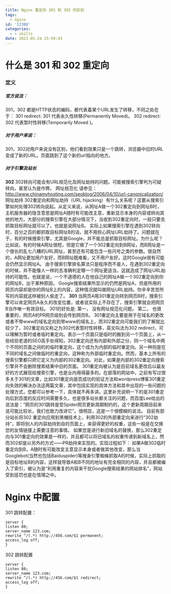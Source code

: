 ```yaml
---
title: Nginx 重定向 301 和 302 的区别
tags:
  - nginx
id: '12388'
categories:
  - - skills
date: 2021-05-24 15:59:43
---
```


# 什么是 301 和 302 重定向

### 定义

##### 官方说法：

301，302 都是HTTP状态的编码，都代表着某个URL发生了转移，不同之处在于： 301 redirect: 301 代表永久性转移(Permanently Moved)。 302 redirect: 302 代表暂时性转移(Temporarily Moved )。

##### 对于用户来说：

301，302对用户来说没有区别，他们看到效果只是一个跳转，浏览器中旧的URL变成了新的URL。页面跳到了这个新的url指向的地方。
<!--more-->
##### 对于引擎及站长

**302** 302转向可能会有URL规范化及网址劫持的问题。可能被搜索引擎判为可疑转向，甚至认为是作弊。 网址规范化 请参见：http://www.chinamyhosting.com/seoblog/2006/04/10/url-canonicalization/ 网址劫持 302重定向和网址劫持（URL hijacking）有什么关系呢？这要从搜索引擎如何处理302转向说起。从定义来说，从网址A做一个302重定向到网址B时，主机服务器的隐含意思是网址A随时有可能改主意，重新显示本身的内容或转向其他的地方。大部分的搜索引擎在大部分情况下，当收到302重定向时，一般只要去抓取目标网址就可以了，也就是说网址B。 实际上如果搜索引擎在遇到302转向时，百分之百的都抓取目标网址B的话，就不用担心网址URL劫持了。问题就在于，有的时候搜索引擎，尤其是Google，并不能总是抓取目标网址。为什么呢？比如说，有的时候A网址很短，但是它做了一个302重定向到B网址，而B网址是一个很长的乱七八糟的URL网址，甚至还有可能包含一些问号之类的参数。很自然的，A网址更加用户友好，而B网址既难看，又不用户友好。这时Google很有可能会仍然显示网址A。 由于搜索引擎排名算法只是程序而不是人，在遇到302重定向的时候，并不能像人一样的去准确判定哪一个网址更适当，这就造成了网址URL劫持的可能性。也就是说，一个不道德的人在他自己的网址A做一个302重定向到你的网址B，出于某种原因， Google搜索结果所显示的仍然是网址A，但是所用的网页内容却是你的网址B上的内容，这种情况就叫做网址URL劫持。你辛辛苦苦所写的内容就这样被别人偷走了。 **301** 当网页A用301重定向转到网页B时，搜索引擎可以肯定网页A永久的改变位置，或者说实际上不存在了，搜索引擎就会把网页B当作唯一有效目标。 301的好处是: 第一， 没有网址规范化问题。 第二， 也很重要的，网页A的PR网页级别会传到网页B。 301重定向主要是用于在域名的更改或者不带www的域名定向到带www的域名上，而302重定向可能我们的了解就比较少了，302重定向又称之为302代表暂时性转移，英文叫法为302 redirect，可以理解为暂时或者临时重定向。表示一个页面只是临时的搬到另一个页面上，从一些经验老道的SEO高手处得知，302重定向还有内部和外部之分，同一个域名中两个不同的页面之间的的临时重定向，这个成为为内部的临时重定向。另一种则是在不同的域名之间做临时的重定向，这种称为外部临时重定向。然而，基本上所有的搜索引擎都只把它定义为内部的302重定向。对此，如果是内部的302重定向搜索引擎并不会删除搜索结果中旧的页面。 301重定向被认为是目前域名更改后以最友好的方式展现给搜索引擎，也是业内用得最多的。在部落的网站中，之前有写过很多关于301的文章，比如301重定向是否成功的验证方法和wordpress博客301重定向失效的解决办法这两篇文章，其中包括实现的具体方法和其中出现的一些问题的处理方式，您都可以参考一下，具体就不再多讲。这里补充说明一下的是301重定向后到百度的反应时间需要多久，也是很多站长都关注的问题，而百度Lee给出的说法是：“网页的301跳转是受Spider网页更新周期制约的，这个更新周期目前来说可能比较长，我们也致力改进它”。很明显，这是一个很模糊的说法。 目前有部分站长将302 重定向应用到黑帽技术上，利用302的外部重定向来进行“302劫持”，即将别人的内容劫持到自的页面上，来获得更好的权重，这些一般是在交换您的友情链接上需要注意的事情。 如果您是进行新旧域名的替换，那么302重定向与301重定向的效果是一样的，并且都可以将旧域名的权重传递到新域名上，然而302却是以另外的方式——PR劫持来实现的。实现过程如下： 如果A做302临时重定向到B，A随时有可能改变主意显示本身或者做其他改变，那么当Googlebot(当然也包括Baiduspider)等搜身引擎蜘蛛抓取A的时候，实际上抓取的是目标地址B的内容，这样就导致A和B不同的地址有完全相同的内容，并且都被编入了索引，被认为是“利用重复的内容来干扰Google搜索结果的网站排名”，网站受到惩罚也是在情理之中。

# Nginx 中配置

301 跳转配置：

```nginx
server {
listen 80;
server_name 123.com;
rewrite ^/(.*) http://456.com/$1 permanent;
access_log off;
}
```

302 跳转配置

```nginx
server {
listen 80;
server_name 123.com;
rewrite ^/(.*) http://456.com/$1 redirect;
access_log off;
}
```